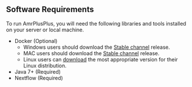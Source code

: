 Software Requirements
---------------------
To run AmrPlusPlus, you will need the following libraries and tools installed on your server or local machine.

  - Docker (Optional)
    - Windows users should download the [Stable channel](https://docs.docker.com/docker-for-windows/) release.
    - MAC users should download the [Stable channel](https://docs.docker.com/docker-for-mac/) release.
    - Linux users can [download](https://docs.docker.com/engine/installation/) the most appropriate version for their Linux distribution.
  - Java 7+ (Required)
  - Nextflow (Required)
